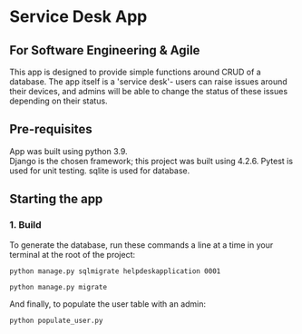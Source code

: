 # Service Desk App
## For Software Engineering & Agile
This app is designed to provide simple functions around CRUD of a database. The app itself is a 'service desk'- users can raise issues around their devices, and admins will be able to change the status of these issues depending on their status.
## Pre-requisites
App was built using python 3.9.  
Django is the chosen framework; this project was built using 4.2.6. 
Pytest is used for unit testing.
sqlite is used for database.
## Starting the app
### 1. Build
To generate the database, run these commands a line at a time in your terminal at the root of the project:  
  
`python manage.py sqlmigrate helpdeskapplication 0001`  
  
`python manage.py migrate`

And finally, to populate the user table with an admin:  

`python populate_user.py`  

